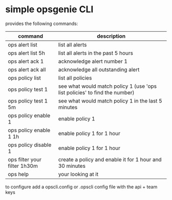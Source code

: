 # simple opsgenie CLI

provides the following commands:

| command                      | description |
|---|---|
|ops alert list                | list all alerts |
|ops alert list 5h             | list all alerts in the past 5 hours |
|ops alert ack 1               | acknowledge alert number 1 |
|ops alert ack all             | acknowledge all outstanding alert |
|ops policy list               | list all policies |
|ops policy test 1             | see what would match policy 1 (use 'ops list policies' to find the number) |
|ops policy test 1 5m          | see what would match policy 1 in the last 5 minutes |
|ops policy enable 1           | enable policy 1 |
|ops policy enable 1 1h        | enable policy 1 for 1 hour |
|ops policy disable 1          | enable policy 1 for 1 hour |
|ops filter your filter 1h30m  | create a policy and enable it for 1 hour and 30 minutes |
|ops help                      | your looking at it |

to configure add a opscli.config or .opscli config file with the api + team keys
